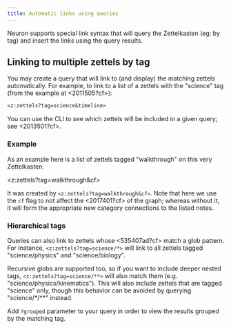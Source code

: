 ```yaml
---
title: Automatic links using queries
---
```


Neuron supports special link syntax that will query the Zettelkasten (eg: by tag) and insert the links using the query results.

## Linking to multiple zettels by tag

You may create a query that will link to (and display) the matching zettels automatically. For
example, to link to a list of a zettels with the "science" tag (from the example
at <2011505?cf>):

```markdown
<z:zettels?tag=science&timeline>
```

You can use the CLI to see which zettels will be included in a given query; see
<2013501?cf>.

### Example

As an example here is a list of zettels tagged "walkthrough" on this very
Zettelkasten:

<z:zettels?tag=walkthrough&cf>

It was created by `<z:zettels?tag=walkthrough&cf>`. Note that here we
use the `cf` flag to not affect the <2017401?cf> of the graph; whereas without
it, it will form the appropriate new category connections to the listed notes.

### Hierarchical tags

Queries can also link to zettels whose <535407ad?cf> match a glob pattern. For
instance, `<z:zettels?tag=science/*>` will link to all zettels tagged
"science/physics" and "science/biology".

Recursive globs are supported too, so if you want to include deeper nested tags,
`<z:zettels?tag=science/**>` will also match them (e.g.
"science/physics/kinematics"). This will also include zettels that are tagged
"science" only, though this behavior can be avoided by querying
"science/\*/\*\*" instead.

Add `?grouped` parameter to your query in order to view the results grouped by
the matching tag.
